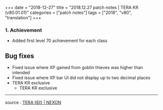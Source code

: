 +++
date = "2018-12-27"
title = "2018.12.27 patch notes | TERA KR (v80.01.01)"
categories = ["patch notes"]
tags = ["2018", "v80", "translation"]
+++

### 1. Achievement
- Added first level 70 achievement for each class

## Bug fixes

- Fixed issue where XP gained from goblin thieves was higher than intended
- Fixed issue where XP bar UI did not display up to two decimal places
- TERA KR exclusive
  - TERA KR exclusive

----

source : [TERA 테라 | NEXON](http://tera.nexon.com/news/update/view.aspx?n4articlesn=372)
